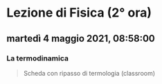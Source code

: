 
# Lezione di Fisica (2° ora)

## martedì 4 maggio 2021, 08:58:00
### La termodinamica

> Scheda con ripasso di termologia (classroom)




<!--stackedit_data:
eyJoaXN0b3J5IjpbLTcwMTY2Nzc1OSwtNjgwMTk0OTldfQ==
-->